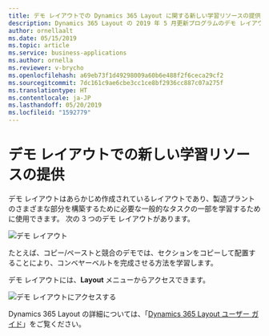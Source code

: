 ```yaml
---
title: デモ レイアウトでの Dynamics 365 Layout に関する新しい学習リソースの提供
description: Dynamics 365 Layout の 2019 年 5 月更新プログラムのデモ レイアウトを使用して、製造プラントのさまざまな部分を構築するために必要な一般的なタスクについて学習します
author: ornellaalt
ms.date: 05/15/2019
ms.topic: article
ms.service: business-applications
ms.author: ornella
ms.reviewer: v-brycho
ms.openlocfilehash: a69eb73f1d49298009a60b6e488f2f6ceca29cf2
ms.sourcegitcommit: 7dc161c9ae6cbe3cc1ce8bf2936cc887c07a275f
ms.translationtype: HT
ms.contentlocale: ja-JP
ms.lasthandoff: 05/20/2019
ms.locfileid: "1592779"
---
```

# <a name="demo-layouts-provide-new-learning-resource"></a>デモ レイアウトでの新しい学習リソースの提供

デモ レイアウトはあらかじめ作成されているレイアウトであり、製造プラントのさまざまな部分を構築するために必要な一般的なタスクの一部を学習するために使用できます。 次の 3 つのデモ レイアウトがあります。

![デモ レイアウト](media/demo-layouts.PNG "デモ レイアウト") 

たとえば、コピー/ペーストと競合のデモでは、セクションをコピーして配置することにより、コンベヤーベルトを完成させる方法を学習します。 

デモ レイアウトには、**Layout** メニューからアクセスできます。

![デモ レイアウトにアクセスする](media/access-demo-layouts.PNG "デモ レイアウトにアクセスする") 

Dynamics 365 Layout の詳細については、「[Dynamics 365 Layout ユーザー ガイド](https://docs.microsoft.com/dynamics365/mixed-reality/layout/user-guide)」をご覧ください。
